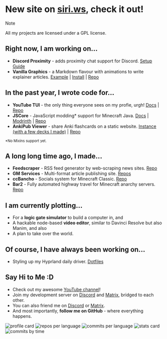 # New site on [siri.ws](https://siri.ws), check it out!

> [!NOTE]
> 
> All my projects are licensed under a GPL license.

## Right now, I am working on...
- **Discord Proximity** - adds proximity chat support for Discord. [Setup Guide](https://github.com/Siriusmart/DiscordProximity/blob/master/README.md)
- **Vanilla Graphics** - a Markdown flavour with animations to write explainer articles. [Example](https://blog.siri.ws/how-to-solve-a-nonogram/) | [Install](https://www.npmjs.com/package/vanillagraphics) | [Repo](https://github.com/siriusmart/vanilla-graphics)

## In the past year, I wrote code for...
- **YouTube TUI** - the only thing everyone sees on my profie, urgh! [Docs](https://tui.siri.ws/youtube) | [Repo](https://github.com/siriusmart/youtube-tui)
- **JSCore** - JavaScript modding\* support for Minecraft Java. [Docs](https://jscore.siri.ws) | [Modrinth](https://modrinth.com/mod/jscore) | [Repo](https://github.com/fabriccore/jscore)
- **AnkiPub Viewer** - share Anki flashcards on a static website. [Instance (with a few decks I made)](https://anki.siri.ws) | [Repo](https://github.com/Siriusmart/ankipub-viewer)

<sub>*No Mixins support yet.</sub>

## A long long time ago, I made...
- **Feedscraper** - RSS feed generator by web-scraping news sites. [Repo](https://github.com/siriusmart/feedscraper)
- **GM Services** - Multi-format article publishing site. [Repos](https://github.com/orgs/gmornin/repositories?type=source)
- **ccBancho** - Socials system for Minecraft Classic. [Repo](https://github.com/Siriusmart/ccBancho)
- **Bar2** - Fully automated highway travel for Minecraft anarchy servers. [Repo](https://github.com/Siriusmart/bar2-public)

## I am currently plotting...
- For a **logic gate simulator** to build a computer in, and
- A hackable node-based **video editor**, similar to Davinci Resolve but also Manim, and also
- A plan to take over the world.

## Of course, I have always been working on...
- Styling up my Hyprland daily driver. [Dotfiles](https://github.com/Siriusmart/dotfiles)

## Say Hi to Me :D
- Check out my awesome [YouTube channel](https://youtube.com/@siriusmart)!
- Join my development server on [Discord](https://discord.gg/WAR9aKVFQJ) and [Matrix](https://matrix.to/#/!qrUQMTxUReiPipzwhb:matrix.org?via=matrix.org), bridged to each other. 
- You can also friend me on [Discord](https://discord.com/users/623823202073706496) or [Matrix](https://matrix.to/#/@siriusmart:matrix.org).
- And most importantly, **follow me on GitHub** - where everything happens.

![profile card](https://github-profile-summary-cards.vercel.app/api/cards/profile-details?username=Siriusmart&theme=github_dark)
![repos per language](https://github-profile-summary-cards.vercel.app/api/cards/repos-per-language?username=Siriusmart&theme=github_dark)
![commits per language](https://github-profile-summary-cards.vercel.app/api/cards/most-commit-language?username=Siriusmart&theme=github_dark)
![stats card](https://github-profile-summary-cards.vercel.app/api/cards/stats?username=Siriusmart&theme=github_dark)
![commits by time](https://github-profile-summary-cards.vercel.app/api/cards/productive-time?username=Siriusmart&theme=github_dark)
